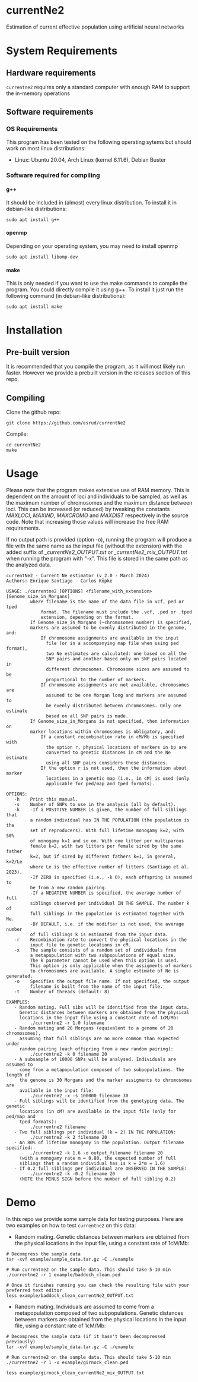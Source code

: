 # currentNe2
Estimation of current effective population using artificial neural networks
# System Requirements 
## Hardware requirements
`currentne2` requires only a standard computer with enough RAM to support the in-memory operations
## Software requirements
### OS Requirements
This program has been tested on the following operating sytems but should work on most linux distributions:
  - Linux: Ubuntu 20.04, Arch Linux (kernel 6.11.6), Debian Buster
### Software required for compiling
#### g++
It should be included in (almost) every linux distribution. To install it in debian-like distributions:
```
sudo apt install g++
```
#### openmp
Depending on your operating system, you may need to install openmp
```
sudo apt install libomp-dev
```
#### make
This is only needed if you want to use the make commands to compile the program. You could directly compile it using g++. To install it just run the following command (in debian-like distributions):
```
sudo apt install make
```
# Installation
## Pre-built version
It is recommended that you compile the program, as it will most likely run faster. However we provide a prebuilt version in the releases section of this repo.

## Compiling
Clone the github repo:
```
git clone https://github.com/esrud/currentNe2
```
Compile:
```
cd currentNe2
make
```
# Usage
Please note that the program makes extensive use of RAM memory. This is dependent on the amount of loci and individuals to be sampled, as well as the maximum number of chromosomes and the maximum distance between loci.
This can be increased (or reduced) by tweaking the constants *MAXLOCI*, *MAXIND*, *MAXCROMO* and *MAXDIST* respectively in the source code.
Note that increasing those values will increase the free RAM requirements.

If no output path is provided (option -o), running the program will produce a file with the same name as the input file (without the extension) with the added suffix of *_currentNe2_OUTPUT.txt* or *_currentNe2_mix_OUTPUT.txt* when running the program with "-x". This file is stored in the same path as the analyzed data.
```
currentNe2 - Current Ne estimator (v 2.0 - March 2024)
Authors: Enrique Santiago - Carlos Köpke

USAGE: ./currentne2 [OPTIONS] <filename_with_extension> [Genome_size_in_Morgans]
         where filename is the name of the data file in vcf, ped or tped
             format. The filename must include the .vcf, .ped or .tped
             extension, depending on the format.
         If Genome_size_in_Morgans (~chromosomes number) is specified,
         markers are assumed to be evenly distributed in the genome, and:
             If chromosome assignments are available in the input
               file (or in a accompanying map file when using ped format),
               two Ne estimates are calculated: one based on all the
               SNP pairs and another based only on SNP pairs located in
               different chromosomes. Chromosome sizes are assumed to be
               proportional to the number of markers.
             If chromosome assignments are not available, chromosomes are
               assumed to be one Morgan long and markers are assumed to
               be evenly distributed between chromosomes. Only one estimate
               based on all SNP pairs is made.
         If Genome_size_in_Morgans is not specified, then information on
         marker locations within chromosomes is obligatory, and:
             If a constant recombination rate in cM/Mb is specified with
               the option r, physical locations of markers in bp are
               converted to genetic distances in cM and the Ne estimate
               using all SNP pairs considers these distances.
             If the option r is not used, then the information about marker
               locations in a genetic map (i.e., in cM) is used (only
               applicable for ped/map and tped formats).

OPTIONS:
   -h    Print this manual.
   -s    Number of SNPs to use in the analysis (all by default).
   -k    -If a POSITIVE NUMBER is given, the number of full siblings that
         a random individual has IN THE POPULATION (the population is the
         set of reproducers). With full lifetime monogamy k=2, with 50%
         of monogamy k=1 and so on. With one litter per multiparous
         female k=2, with two litters per female sired by the same father
         k=2, but if sired by different fathers k=1, in general, k=2/Le
         where Le is the effective number of litters (Santiago et al. 2023).
         -If ZERO is specified (i.e., -k 0), each offspring is assumed to
         be from a new random pairing.
         -If a NEGATIVE NUMBER is specified, the average number of full
         siblings observed per individual IN THE SAMPLE. The number k of
         full siblings in the population is estimated together with Ne.
         -BY DEFAULT, i.e. if the modifier is not used, the average number
         of full siblings k is estimated from the input data.
   -r    Recombination rate to convert the physical locations in the
         input file to genetic locations in cM.
   -x    The sample consists of a random set of individuals from
         a metapopulation with two subpopulations of equal size.
         The k parameter cannot be used when this option is used.
         This option is only applicable when the assigments of markers
         to chromosomes are available. A single estimate of Ne is generated.
   -o    Specifies the output file name. If not specified, the output
         filename is built from the name of the input file.
   -t    Number of threads (default: 8)

EXAMPLES:
   - Random mating. Full sibs will be identified from the input data.
     Genetic distances between markers are obtained from the physical
     locations in the input file using a constant rate of 1cM/Mb:
         ./currentne2 -r 1.0 filename
   - Random mating and 20 Morgans (equivalent to a genome of 20 chromosomes),
     assuming that full siblings are no more common than expected under
     random pairing (each offspring from a new random pairing):
         ./currentne2 -k 0 filename 20
   - A subsample of 10000 SNPs will be analysed. Individuals are assumed to
     come from a metapopulation composed of two subpopulations. The length of
     the genome is 30 Morgans and the marker assigments to chromosomes are
     available in the input file:
         ./currentne2 -x -s 100000 filename 30
   - Full siblings will be identified from the genotyping data. The genetic
     locations (in cM) are available in the input file (only for ped/map and
     tped formats):
         ./currentne2 filename
   - Two full siblings per individual (k = 2) IN THE POPULATION:
         ./currentne2 -k 2 filename 20
   - An 80% of lifetime monogamy in the population. Output filename specified:
         ./currentne2 -k 1.6 -o output_filename filename 20
     (with a monogamy rate m = 0.80, the expected number of full
     siblings that a random individual has is k = 2*m = 1.6)
   - If 0.2 full siblings per individual are OBSERVED IN THE SAMPLE:
         ./currentne2 -k -0.2 filename 20
     (NOTE the MINUS SIGN before the number of full sibling 0.2)
```
# Demo
In this repo we provide some sample data for testing purposes. Here are two examples on how to test `currentne2` on this data:
- Random mating. Genetic distances between markers are obtained from the physical locations in the input file, using a constant rate of 1cM/Mb:

```
# Decompress the sample data
tar -xvf example/sample_data.tar.gz -C ./example

# Run currentne2 on the sample data. This should take 5-10 min
./currentne2 -r 1 example/baddoch_clean.ped

# Once it finishes running you can check the resulting file with your preferred text editor
less example/baddoch_clean_currentNe2_OUTPUT.txt
```
- Random mating. Individuals are assumed to come from a metapopulation composed of two subpopulations. Genetic distances between markers are obtained from the physical locations in the input file, using a constant rate of 1cM/Mb:

```
# Decompress the sample data (if it hasn't been decompressed previously)
tar -xvf example/sample_data.tar.gz -C ./example

# Run currentne2 on the sample data. This should take 5-10 min
./currentne2 -r 1 -x example/girnock_clean.ped

less example/girnock_clean_currentNe2_mix_OUTPUT.txt
```
